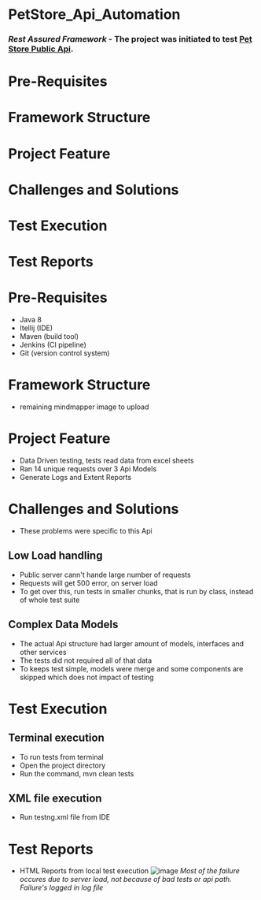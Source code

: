 # PetStore_Api_Automation
### *Rest Assured Framework* - The project was initiated to test [Pet Store Public Api](https://petstore3.swagger.io/). 

# Pre-Requisites
# Framework Structure
# Project Feature
# Challenges and Solutions
# Test Execution
# Test Reports

# Pre-Requisites
- Java 8
- Itellij (IDE)
- Maven (build tool)
- Jenkins (CI pipeline)
- Git (version control system)

# Framework Structure
- remaining mindmapper image to upload

# Project Feature
- Data Driven testing, tests read data from excel sheets
- Ran 14 unique requests over 3 Api Models
- Generate Logs and Extent Reports

# Challenges and Solutions
- These problems were specific to this Api
##  Low Load handling
- Public server cann't hande large number of requests
- Requests will get 500 error, on server load
- To get over this, run tests in smaller chunks, that is run by class, instead of whole test suite
##  Complex Data Models
- The actual Api structure had larger amount of models, interfaces and other services
- The tests did not required all of that data
- To keeps test simple, models were merge and some components are skipped which does not impact of testing

# Test Execution
##  Terminal execution
- To run tests from terminal 
- Open the project directory
- Run the command, mvn clean tests
##  XML file execution
- Run testng.xml file from IDE

# Test Reports
- HTML Reports from local test execution ![image](https://github.com/Ninja-Cyborg/PetStore_Api_Automation/assets/66517017/99b9d490-4000-42c2-813b-b1b4668254f5)
*Most of the failure occures due to server load, not because of bad tests or api path. Failure's logged in log file*
